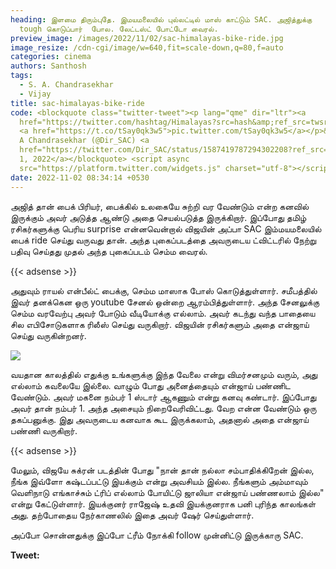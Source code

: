 ```yaml
---
heading: இளமை திரும்புதே. இமயமலையில் புல்லட்டில் மாஸ் காட்டும் SAC. அஜித்துக்கு
  tough கொடுப்பார்  போல. லேட்டஸ்ட் போட்டோ வைரல்.
preview_image: /images/2022/11/02/sac-himalayas-bike-ride.jpg
image_resize: /cdn-cgi/image/w=640,fit=scale-down,q=80,f=auto
categories: cinema
authors: Santhosh
tags:
  - S. A. Chandrasekhar
  - Vijay
title: sac-himalayas-bike-ride
code: <blockquote class="twitter-tweet"><p lang="qme" dir="ltr"><a
  href="https://twitter.com/hashtag/Himalayas?src=hash&amp;ref_src=twsrc%5Etfw">#Himalayas</a>
  <a href="https://t.co/tSay0qk3w5">pic.twitter.com/tSay0qk3w5</a></p>&mdash; S
  A Chandrasekhar (@Dir_SAC) <a
  href="https://twitter.com/Dir_SAC/status/1587419787294302208?ref_src=twsrc%5Etfw">November
  1, 2022</a></blockquote> <script async
  src="https://platform.twitter.com/widgets.js" charset="utf-8"></script>
date: 2022-11-02 08:34:14 +0530
---
```

அஜித் தான் பைக் பிரியர், பைக்கில் உலகையே சுற்றி வர வேண்டும் என்ற கனவில் இருக்கும் அவர் அடுத்த ஆண்டு அதை செயல்படுத்த இருக்கிறார். இப்போது தமிழ் ரசிகர்களுக்கு பெரிய surprise என்னவென்றால் விஜயின் அப்பா SAC இம்மயமலையில் பைக் ride செய்து வருவது தான். அந்த புகைப்படத்தை அவருடைய ட்விட்டரில் நேற்று பதிவு செய்தது முதல் அந்த புகைப்படம் செம்ம வைரல்.

{{< adsense >}}

அதுவும் ராயல் என்பீல்ட் பைக்கு, செம்ம மாஸாக போஸ் கொடுத்துள்ளார். சமீபத்தில் இவர் தனக்கென ஒரு youtube சேனல் ஒன்றை ஆரம்பித்துள்ளார். அந்த சேனலுக்கு செம்ம வரவேற்பு அவர் போடும் வீடியோக்கு எல்லாம். அவர் கடந்து வந்த பாதையை சில எபிசோடுகளாக ரிலீஸ் செய்து வருகிறார். விஜயின் ரசிகர்களும் அதை என்ஜாய் செய்து வருகின்றனர். 

![](/images/2022/11/02/sac-himalayas-bike-ride-2-.jpg)

வயதான காலத்தில் எதுக்கு உங்களுக்கு இந்த வேலை என்று விமர்சனமும் வரும், அது எல்லாம் கவலையே இல்லை. வாழும் போது அனைத்தையும் என்ஜாய் பண்ணிட வேண்டும். அவர் மகனை நம்பர் 1 ஸ்டார் ஆகணும் என்று கனவு கண்டார். இப்போது அவர் தான் நம்பர் 1. அந்த அசையும் நிறைவேரிவிட்டது. வேற என்ன வேண்டும் ஒரு தகப்பனுக்கு. இது அவருடைய கனவாக கூட இருக்கலாம், அதனால் அதை என்ஜாய் பண்ணி வருகிறார்.

{{< adsense >}}

மேலும், விஜயே சுக்ரன் படத்தின் போது "நான் தான் நல்லா சம்பாதிக்கிறேன் இல்ல, நீங்க இவ்ளோ கஷ்டப்பட்டு இயக்கும் என்று அவசியம் இல்ல. நீங்களும் அம்மாவும் வெளிநாடு எங்காச்சும் ட்ரிப் எல்லாம் போயிட்டு ஜாலியா என்ஜாய் பண்ணலாம் இல்ல" என்று கேட்டுள்ளார். இயக்குனர் ராஜேஷ் உதவி இயக்குனராக பனி புரிந்த காலங்கள் அது. தற்போதைய நேர்காணலில் இதை அவர் ஷேர் செய்துள்ளார்.

அப்போ சொன்னதுக்கு இப்போ ட்ரீம் நோக்கி follow முன்னிட்டு இருக்காரு SAC.

**T﻿weet:**